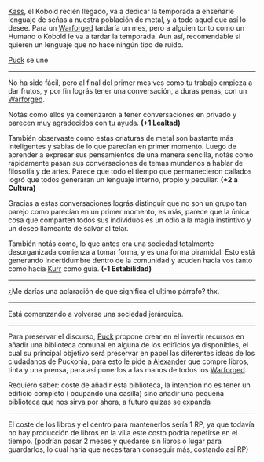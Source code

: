 [Kass](Kass.md), el Kobold recién llegado, va a dedicar la temporada a enseñarle lenguaje de señas a nuestra población de metal, y a todo aquel que así lo desee. Para un [Warforged](../../../../Nova%20Spes/Recursos%20especiales%20y%20Assets%20del%20reino/Warforgeds.md) tardaría un mes, pero a alguien tonto como un Humano o Kobold le va a tardar la temporada. Aun así, recomendable si quieren un lenguaje que no hace ningún tipo de ruido.

[Puck](../../Varso/Puck/Puck.md) se une

---

No ha sido fácil, pero al final del primer mes ves como tu trabajo empieza a dar frutos,
y por fin lográs tener una conversación, a duras penas, con un [Warforged](../../../../Nova%20Spes/Recursos%20especiales%20y%20Assets%20del%20reino/Warforgeds.md).

Notás como ellos ya comenzaron a tener conversaciones en privado y parecen muy agradecidos con tu ayuda. **(+1 Lealtad)**

También observaste como estas criaturas de metal son bastante más inteligentes y sabias de lo que parecían en primer momento. Luego de aprender a expresar sus pensamientos de una manera sencilla, notás como rápidamente pasan sus conversaciones de temas mundanos a hablar de filosofía y de artes. Parece que todo el tiempo que permanecieron callados logró que todos generaran un lenguaje interno, propio y peculiar. **(+2 a Cultura)**

Gracias a estas conversaciones lográs distinguir que no son un grupo tan parejo como parecían en un primer momento, es más, parece que la única cosa que comparten todos sus individuos es un odio a la magia instintivo y un deseo llameante de salvar al telar.

También notás como, lo que antes era una sociedad totalmente desorganizada comienza a tomar forma, y es una forma piramidal. Esto está generando incertidumbre dentro de la comunidad y acuden hacia vos tanto como hacia [Kurr](../../Cwolf/Kurr/Kurr.md) como guia. **(-1 Estabilidad)**

---

¿Me darías una aclaración de que significa el ultimo párrafo? thx.

---

Está comenzando a volverse una sociedad jerárquica. 

---

Para preservar el discurso, [Puck](../../Varso/Puck/Puck.md) propone crear en el invertir recursos en añadir una biblioteca comunal en alguna de los edificios ya disponibles,  el cual su principal objetivo será preservar en papel las diferentes ideas de los ciudadanos de Puckonia, para esto le pide a [Alexander](../../!EVENTOS/NPC´s/Alexander.md) que compre libros, tinta y una prensa, para así ponerlos a las manos de todos los [Warforged](../../../../Nova%20Spes/Recursos%20especiales%20y%20Assets%20del%20reino/Warforgeds.md).

Requiero saber:
coste de añadir esta biblioteca, la intencion no es tener un edificio completo ( ocupando una casilla) sino añadir una pequeña biblioteca que nos sirva por ahora, a futuro quizas se expanda

---

El coste de los libros y el centro para mantenerlos sería 1 RP, ya que todavía no hay producción de libros en la villa este costo podría repetirse en el tiempo.
(podrían pasar 2 meses y quedarse sin libros o lugar para guardarlos, lo cual haría que necesitaran conseguir más, costando así RP)

